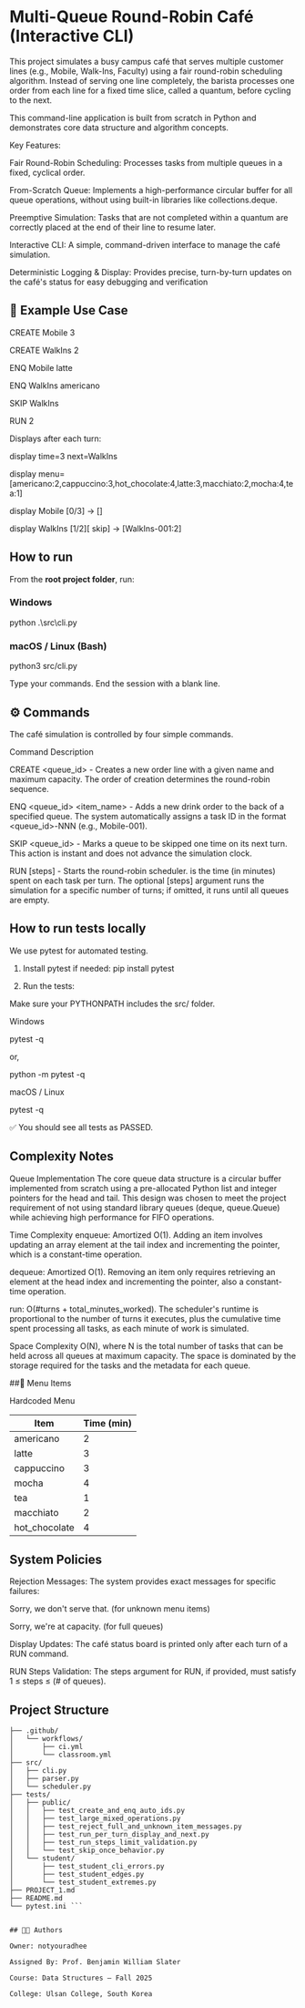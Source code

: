 
# Multi-Queue Round-Robin Café (Interactive CLI)

This project simulates a busy campus café that serves multiple customer lines (e.g., Mobile, Walk-Ins, Faculty) using a fair round-robin scheduling algorithm. Instead of serving one line completely, the barista processes one order from each line for a fixed time slice, called a quantum, before cycling to the next.

This command-line application is built from scratch in Python and demonstrates core data structure and algorithm concepts.

Key Features:

Fair Round-Robin Scheduling: Processes tasks from multiple queues in a fixed, cyclical order.

From-Scratch Queue: Implements a high-performance circular buffer for all queue operations, without using built-in libraries like collections.deque.

Preemptive Simulation: Tasks that are not completed within a quantum are correctly placed at the end of their line to resume later.

Interactive CLI: A simple, command-driven interface to manage the café simulation.

Deterministic Logging & Display: Provides precise, turn-by-turn updates on the café's status for easy debugging and verification


## 🧠 Example Use Case

CREATE Mobile 3

CREATE WalkIns 2

ENQ Mobile latte

ENQ WalkIns americano

SKIP WalkIns

RUN 2


Displays after each turn:

display time=3 next=WalkIns

display menu=[americano:2,cappuccino:3,hot_chocolate:4,latte:3,macchiato:2,mocha:4,tea:1]

display Mobile [0/3] -> []

display WalkIns [1/2][ skip] -> [WalkIns-001:2]

## How to run

From the **root project folder**, run:

### Windows 

python .\src\cli.py

### macOS / Linux (Bash)

python3 src/cli.py

Type your commands. End the session with a blank line.

## ⚙️ Commands
The café simulation is controlled by four simple commands.

Command	Description

CREATE <queue_id> <capacity>  - Creates a new order line with a given name and maximum capacity. The order of creation determines the  round-robin sequence.

ENQ <queue_id> <item_name> - Adds a new drink order to the back of a specified queue. The system automatically assigns a task ID in the format <queue_id>-NNN (e.g., Mobile-001).

SKIP <queue_id>	 - Marks a queue to be skipped one time on its next turn. This action is instant and does not advance the simulation clock.

RUN <quantum> [steps] -	Starts the round-robin scheduler. <quantum> is the time (in minutes) spent on each task per turn. The optional [steps] argument runs the simulation for a specific number of turns; if omitted, it runs until all queues are empty.


## How to run tests locally

We use pytest for automated testing.

1. Install pytest if needed:
pip install pytest

2. Run the tests:

Make sure your PYTHONPATH includes the src/ folder.

Windows

pytest -q

or,

python -m pytest -q 

macOS / Linux

pytest -q


✅ You should see all tests as PASSED.




## Complexity Notes
Queue Implementation
The core queue data structure is a circular buffer implemented from scratch using a pre-allocated Python list and integer pointers for the head and tail. This design was chosen to meet the project requirement of not using standard library queues (deque, queue.Queue) while achieving high performance for FIFO operations.

Time Complexity
enqueue: Amortized O(1). Adding an item involves updating an array element at the tail index and incrementing the pointer, which is a constant-time operation.

dequeue: Amortized O(1). Removing an item only requires retrieving an element at the head index and incrementing the pointer, also a constant-time operation.

run: O(#turns + total_minutes_worked). The scheduler's runtime is proportional to the number of turns it executes, plus the cumulative time spent processing all tasks, as each minute of work is simulated.

Space Complexity
O(N), where N is the total number of tasks that can be held across all queues at maximum capacity. The space is dominated by the storage required for the tasks and the metadata for each queue.

##🧾 Menu Items

Hardcoded Menu 


| Item          | Time (min) |
| ------------- | ---------- |
| americano     | 2          |
| latte         | 3          |
| cappuccino    | 3          |
| mocha         | 4          |
| tea           | 1          |
| macchiato     | 2          |
| hot_chocolate | 4          |

## System Policies
Rejection Messages: The system provides exact messages for specific failures:

Sorry, we don't serve that. (for unknown menu items)

Sorry, we're at capacity. (for full queues)

Display Updates: The café status board is printed only after each turn of a RUN command.

RUN Steps Validation: The steps argument for RUN, if provided, must satisfy 1 ≤ steps ≤ (# of queues).


## Project Structure 

```.
├── .github/
│   └── workflows/
│       ├── ci.yml
│       └── classroom.yml
├── src/
│   ├── cli.py
│   ├── parser.py
│   └── scheduler.py
├── tests/
│   ├── public/
│   │   ├── test_create_and_enq_auto_ids.py
│   │   ├── test_large_mixed_operations.py
│   │   ├── test_reject_full_and_unknown_item_messages.py
│   │   ├── test_run_per_turn_display_and_next.py
│   │   ├── test_run_steps_limit_validation.py
│   │   └── test_skip_once_behavior.py
│   └── student/
│       ├── test_student_cli_errors.py
│       ├── test_student_edges.py
│       └── test_student_extremes.py
├── PROJECT_1.md
├── README.md
└── pytest.ini ```


## 👨‍💻 Authors

Owner: notyouradhee

Assigned By: Prof. Benjamin William Slater

Course: Data Structures – Fall 2025

College: Ulsan College, South Korea




